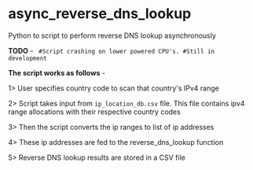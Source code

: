 # async_reverse_dns_lookup
Python to script to perform reverse DNS lookup asynchronously

**TODO** - ` #Script crashing on lower powered CPU's. #Still in development`


**The script works as follows** -

1> User specifies country code to scan that country's IPv4 range

2> Script takes input from `ip_location_db.csv` file. This file contains ipv4 range allocations with their respective country codes

3> Then the script converts the ip ranges to list of ip addresses

4> These ip addresses are fed to the reverse_dns_lookup function

5> Reverse DNS lookup results are stored in a CSV file
